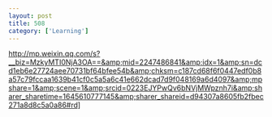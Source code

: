 ```yaml
---
layout: post
title: 508
category: ['Learning']
---
```


http://mp.weixin.qq.com/s?__biz=MzkyMTI0NjA3OA==&amp;mid=2247486841&amp;idx=1&amp;sn=dcd1eb6e27724aee70731bf64bfee54b&amp;chksm=c187cd68f6f0447edf0b8a57c79fccaa1639b41cf0c5a5a6c41e662dcad7d9f048169a6d4097&amp;mpshare=1&amp;scene=1&amp;srcid=0223EJYPwQv6bNVjMWpznh7i&amp;sharer_sharetime=1645610777145&amp;sharer_shareid=d94307a8605fb2fbec271a8d8c5a0a86#rd]


